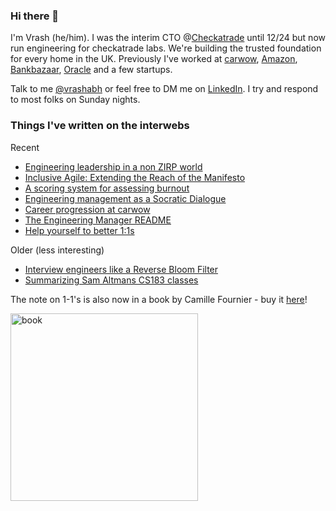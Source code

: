 ### Hi there 👋

I'm Vrash (he/him). I was the interim CTO @[Checkatrade] until 12/24 but now run engineering for checkatrade labs.  We're building the trusted foundation for every home in the UK. 
Previously I've worked at [carwow], [Amazon], [Bankbazaar], [Oracle] and a few startups.

Talk to me [@vrashabh] or feel free to DM me on [LinkedIn]. I try and respond to most folks on Sunday nights. 


### Things I've written on the interwebs
Recent
- [Engineering leadership in a non ZIRP world](https://medium.com/@vrashabhirde/engineering-leadership-in-a-non-zirp-world-76cca33f89fd)
- [Inclusive Agile: Extending the Reach of the Manifesto](https://medium.com/carwow-product-engineering/inclusive-agile-extending-the-reach-of-the-manifesto-248b07b92869)
- [A scoring system for assessing burnout](https://medium.com/carwow-product-engineering/a-scoring-system-for-assessing-burnout-599f4791233e)
- [Engineering management as a Socratic Dialogue](https://medium.com/carwow-product-engineering/engineering-management-as-a-socratic-dialogue-25918232439f)
- [Career progression at carwow](https://medium.com/carwow-product-engineering/engineering-progression-at-carwow-bee8337ec05d)
- [The Engineering Manager README](https://medium.com/carwow-product-engineering/the-engineering-manager-readme-a0d398f46e82)
- [Help yourself to better 1:1s](https://medium.com/carwow-product-engineering/help-yourself-to-better-1-1s-27c25f7d8d1e)

Older (less interesting)
- [Interview engineers like a Reverse Bloom Filter](https://whizmodo.wordpress.com/2015/02/25/interview-engineers-like-a-reverse-bloom-filter/)
- [Summarizing Sam Altmans CS183 classes](https://whizmodo.wordpress.com/2014/09/25/sam-altmans-cs183b-class-0/)

The note on 1-1's is also now in a book by Camille Fournier - buy it [here](https://amzn.to/38kAhe7)!

<img src="https://covers.oreillystatic.com/images/0636920251835/lrg.jpg" alt="book" width="300"/>

[checkatrade]: https://www.checkatrade.com
[carwow]: https://github.com/carwow
[Amazon]: https://github.com/amzn
[Bankbazaar]: https://github.com/bankbazaar
[Oracle]: https://github.com/oracle
[Careers at carwow]: https://www.carwow.co.uk/jobs
[@vrashabh]: https://twitter.com/vrashabh
[LinkedIn]: https://www.linkedin.com/in/%F0%9F%91%8B%F0%9F%8F%BC-vrashabh-irde-3bb66b1b
